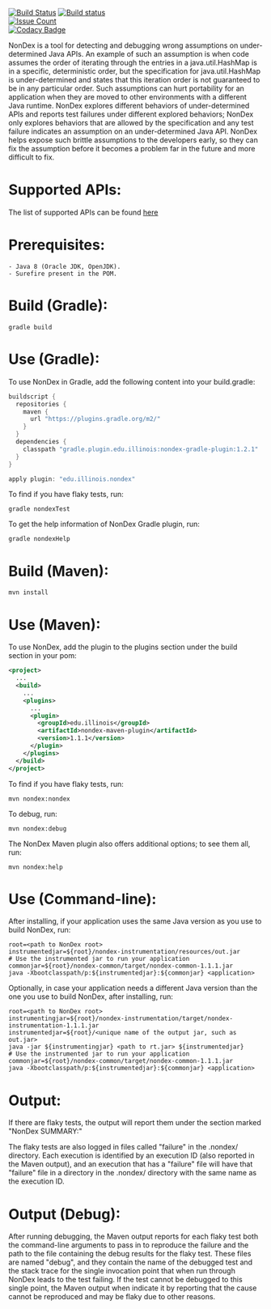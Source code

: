 [![Build Status](https://travis-ci.org/TestingResearchIllinois/NonDex.svg?branch=master)](https://travis-ci.org/TestingResearchIllinois/NonDex)
[![Build status](https://ci.appveyor.com/api/projects/status/7cw58oph5346xvm0/branch/master?svg=true)](https://ci.appveyor.com/project/alexgyori/nondex/branch/master)		
[![Issue Count](https://codeclimate.com/github/TestingResearchIllinois/NonDex/badges/issue_count.svg)](https://codeclimate.com/github/TestingResearchIllinois/NonDex)		
[![Codacy Badge](https://api.codacy.com/project/badge/Grade/4ef0b45fa77a4d58af5e23917c9bf5ae)](https://www.codacy.com/app/gyori/NonDex?utm_source=github.com&amp;utm_medium=referral&amp;utm_content=TestingResearchIllinois/NonDex&amp;utm_campaign=Badge_Grade)

NonDex is a tool for detecting and debugging wrong assumptions on under-determined Java APIs. An
example of such an assumption is when code assumes the order of iterating
through the entries in a java.util.HashMap is in a specific, deterministic
order, but the specification for java.util.HashMap is under-determined and states that this
iteration order is not guaranteed to be in any particular order. Such
assumptions can hurt portability for an application when they are moved to
other environments with a different Java runtime. NonDex explores different behaviors of 
under-determined APIs and reports test failures under different explored behaviors; 
NonDex only explores behaviors that are allowed by the specification and any test failure indicates an assumption on an under-determined Java API. NonDex helps expose such brittle
assumptions to the developers early, so they can fix the assumption before it
becomes a problem far in the future and more difficult to fix.

Supported APIs:
===============
The list of supported APIs can be found [here](https://github.com/TestingResearchIllinois/NonDex/wiki/Supported-APIs)

Prerequisites:
==============
    - Java 8 (Oracle JDK, OpenJDK).
    - Surefire present in the POM.

Build (Gradle):
======

    gradle build

Use (Gradle):
============

To use NonDex in Gradle, add the following content into your build.gradle:

```groovy
buildscript {
  repositories {
    maven {
      url "https://plugins.gradle.org/m2/"
    }
  }
  dependencies {
    classpath "gradle.plugin.edu.illinois:nondex-gradle-plugin:1.2.1"
  }
}

apply plugin: "edu.illinois.nondex"

```

To find if you have flaky tests, run:

    gradle nondexTest

To get the help information of NonDex Gradle plugin, run:

    gradle nondexHelp


Build (Maven):
======

    mvn install

Use (Maven):
============

To use NonDex, add the plugin to the plugins section under the build section in your pom:

```xml
<project>
  ...
  <build>
    ...
    <plugins>
      ...
      <plugin>
        <groupId>edu.illinois</groupId>
        <artifactId>nondex-maven-plugin</artifactId>
        <version>1.1.1</version>
      </plugin>
    </plugins>
  </build>
</project>
```

To find if you have flaky tests, run:

    mvn nondex:nondex

To debug, run:

    mvn nondex:debug
    
The NonDex Maven plugin also offers additional options; to see them all, run:

    mvn nondex:help


Use (Command-line):
===================

After installing, if your application uses the same Java version as you use to build NonDex, run:

    root=<path to NonDex root>
    instrumentedjar=${root}/nondex-instrumentation/resources/out.jar
    # Use the instrumented jar to run your application
    commonjar=${root}/nondex-common/target/nondex-common-1.1.1.jar
    java -Xbootclasspath/p:${instrumentedjar}:${commonjar} <application>

Optionally, in case your application needs a different Java version than the one you use to build NonDex, after installing, run:

    root=<path to NonDex root>
    instrumentingjar=${root}/nondex-instrumentation/target/nondex-instrumentation-1.1.1.jar
    instrumentedjar=${root}/<unique name of the output jar, such as out.jar>
    java -jar ${instrumentingjar} <path to rt.jar> ${instrumentedjar}
    # Use the instrumented jar to run your application
    commonjar=${root}/nondex-common/target/nondex-common-1.1.1.jar
    java -Xbootclasspath/p:${instrumentedjar}:${commonjar} <application>

Output:
=======

If there are flaky tests, the output will report them under the section marked "NonDex SUMMARY:"

The flaky tests are also logged in files called "failure" in the .nondex/
directory.  Each execution is identified by an execution ID (also reported in
the Maven output), and an execution that has a "failure" file will have that
"failure" file in a directory in the .nondex/ directory with the same name as
the execution ID.

Output (Debug):
===============

After running debugging, the Maven output reports for each flaky test both the
command-line arguments to pass in to reproduce the failure and the path to the
file containing the debug results for the flaky test. These files are named
"debug", and they contain the name of the debugged test and the stack trace for
the single invocation point that when run through NonDex leads to the test
failing. If the test cannot be debugged to this single point, the Maven output
when indicate it by reporting that the cause cannot be reproduced and may be
flaky due to other reasons.
